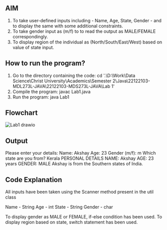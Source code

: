 ## AIM 
1) To take user-defined inputs including - Name, Age, State, Gender - and to display the same with some additional constraints.
2) To take gender input as (m/f) to to read the output as MALE/FEMALE correspondingly.
3) To display region of the individual as (North/South/East/West) based on value of state input.

## How to run the program?
1) Go to the directory containing the code: cd '.\D:\Work\Data Science\Christ University\Academics\Semester 2\Java\22122103-MDL273L-JAVA\22122103-MDS273L-JAVA\Lab 1\' 
2) Compile the program: javac Lab1.java
3) Run the program: java Lab1  

## Flowchart  
![Lab1 drawio](https://github.com/akshaygangadhar99/22122103-MDS273L-JAVA/assets/118504392/bf0bf71a-d6a6-41ce-8a42-3637d6be9aee)  

## Output
Please enter your details: 
Name: 
Akshay
Age: 
23
Gender (m/f): 
m
Which state are you from?
Kerala
PERSONAL DETAILS
NAME: Akshay
AGE: 23 years
GENDER: MALE
Akshay is from the Southern states of India.

## Code Explanation
All inputs have been taken using the Scanner method present in the util class

Name - String
Age - int
State - String
Gender - char

To display gender as MALE or FEMALE, if-else condition has been used.
To display region based on state, switch statement has been used.
